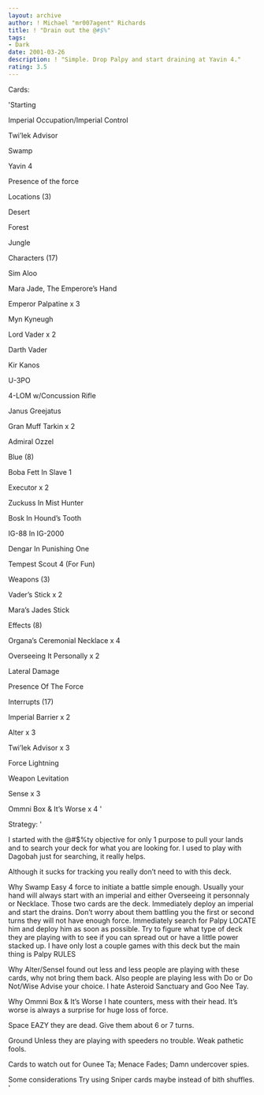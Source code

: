 ```yaml
---
layout: archive
author: ! Michael "mr007agent" Richards
title: ! "Drain out the @#$%"
tags:
- Dark
date: 2001-03-26
description: ! "Simple. Drop Palpy and start draining at Yavin 4."
rating: 3.5
---
```

Cards: 

'Starting

Imperial Occupation/Imperial Control

Twi’lek Advisor

Swamp

Yavin 4

Presence of the force


Locations (3)

Desert

Forest

Jungle


Characters (17)

Sim Aloo

Mara Jade, The Emperore’s Hand

Emperor Palpatine x 3

Myn Kyneugh

Lord Vader x 2

Darth Vader

Kir Kanos

U-3PO

4-LOM w/Concussion Rifle

Janus Greejatus

Gran Muff Tarkin x 2 

Admiral Ozzel


Blue (8)

Boba Fett In Slave 1

Executor x 2

Zuckuss In Mist Hunter

Bosk In Hound’s Tooth

IG-88 In IG-2000

Dengar In Punishing One

Tempest Scout 4 (For Fun)


Weapons (3)

Vader’s Stick x 2

Mara’s Jades Stick


Effects (8)

Organa’s Ceremonial Necklace x 4

Overseeing It Personally x 2

Lateral Damage

Presence Of The Force


Interrupts (17)

Imperial Barrier x 2

Alter x 3

Twi’lek Advisor x 3

Force Lightning

Weapon Levitation

Sense x 3

Ommni Box & It’s Worse x 4 '

Strategy: '

I started with the @#$%ty objective for only 1 purpose to pull your lands and to search your deck for what you are looking for. I used to play with Dagobah just for searching, it really helps.

Although it sucks for tracking you really don’t need to with this deck.


Why Swamp Easy 4 force to initiate a battle simple enough. Usually your hand will always start with an imperial and either Overseeing it personnaly or Necklace. Those two cards are the deck. Immediately deploy an imperial and start the drains. Don’t worry about them battling you the first or second turns they will not have enough force. Immediately search for Palpy LOCATE him and deploy him as soon as possible. Try to figure what type of deck they are playing with to see if you can spread out or have a little power stacked up. I have only lost a couple games with this deck but the main thing is Palpy RULES


Why Alter/SenseI found out less and less people are playing with these cards, why not bring them back. Also people are playing less with Do or Do Not/Wise Advise your choice. I hate Asteroid Sanctuary and Goo Nee Tay.


Why Ommni Box & It’s Worse I hate counters, mess with their head. It’s worse is always a surprise for huge loss of force.


Space EAZY they are dead. Give them about 6 or 7 turns.


Ground Unless they are playing with speeders no trouble. Weak pathetic fools.


Cards to watch out for Ounee Ta; Menace Fades; Damn undercover spies.


Some considerations Try using Sniper cards maybe instead of bith shuffles.  '